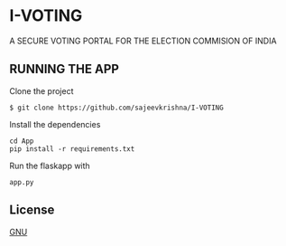 # I-VOTING
A SECURE VOTING PORTAL FOR THE ELECTION COMMISION OF INDIA

## RUNNING THE APP

Clone the project 
```
$ git clone https://github.com/sajeevkrishna/I-VOTING
```

Install the dependencies
```
cd App
pip install -r requirements.txt
```

Run the flaskapp with
```
app.py
```

## License
[GNU](https://choosealicense.com/licenses/gpl-3.0/)
